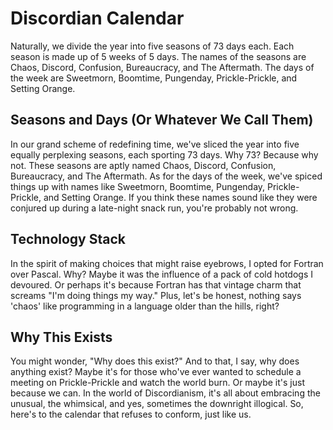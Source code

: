 # Discordian Calendar

Naturally, we divide the year into five seasons of 73 days each. Each season is made up of 5 weeks of 5 days. The names of the seasons are Chaos, Discord, Confusion, Bureaucracy, and The Aftermath. The days of the week are Sweetmorn, Boomtime, Pungenday, Prickle-Prickle, and Setting Orange.

## Seasons and Days (Or Whatever We Call Them)

In our grand scheme of redefining time, we've sliced the year into five equally perplexing seasons, each sporting 73 days. Why 73? Because why not. These seasons are aptly named Chaos, Discord, Confusion, Bureaucracy, and The Aftermath. As for the days of the week, we've spiced things up with names like Sweetmorn, Boomtime, Pungenday, Prickle-Prickle, and Setting Orange. If you think these names sound like they were conjured up during a late-night snack run, you're probably not wrong.

## Technology Stack

In the spirit of making choices that might raise eyebrows, I opted for Fortran over Pascal. Why? Maybe it was the influence of a pack of cold hotdogs I devoured. Or perhaps it's because Fortran has that vintage charm that screams "I'm doing things my way." Plus, let's be honest, nothing says 'chaos' like programming in a language older than the hills, right?

## Why This Exists

You might wonder, "Why does this exist?" And to that, I say, why does anything exist? Maybe it's for those who've ever wanted to schedule a meeting on Prickle-Prickle and watch the world burn. Or maybe it's just because we can. In the world of Discordianism, it's all about embracing the unusual, the whimsical, and yes, sometimes the downright illogical. So, here's to the calendar that refuses to conform, just like us.
